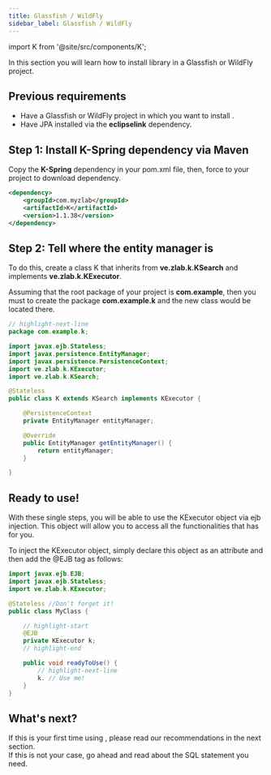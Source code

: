 ```yaml
---
title: Glassfish / WildFly
sidebar_label: Glassfish / WildFly
---
```


import K from '@site/src/components/K';

In this section you will learn how to install <K></K> library in a Glassfish or WildFly project.

## Previous requirements

- Have a Glassfish or WildFly project in which you want to install <K></K>.
- Have JPA installed via the **eclipselink** dependency.

## Step 1: Install K-Spring dependency via Maven

Copy the **K-Spring** dependency in your pom.xml file, then, force to your project to download dependency.

```xml showLineNumbers
<dependency>
    <groupId>com.myzlab</groupId>
    <artifactId>K</artifactId>
    <version>1.1.38</version>
</dependency>
```

## Step 2: Tell <K></K> where the entity manager is

To do this, create a class K that inherits from **ve.zlab.k.KSearch** and implements **ve.zlab.k.KExecutor**.

Assuming that the root package of your project is **com.example**, then you must to create the package **com.example.k** and the new class would be located there.

```java showLineNumbers
// highlight-next-line
package com.example.k;

import javax.ejb.Stateless;
import javax.persistence.EntityManager;
import javax.persistence.PersistenceContext;
import ve.zlab.k.KExecutor;
import ve.zlab.k.KSearch;

@Stateless
public class K extends KSearch implements KExecutor {

    @PersistenceContext
    private EntityManager entityManager;

    @Override
    public EntityManager getEntityManager() {
        return entityManager;
    }

}
```

## Ready to use!

With these single steps, you will be able to use the KExecutor object via ejb injection. This object will allow you to access all the functionalities that <K></K> has for you.

To inject the KExecutor object, simply declare this object as an attribute and then add the @EJB tag as follows:

```java showLineNumbers
import javax.ejb.EJB;
import javax.ejb.Stateless;
import ve.zlab.k.KExecutor;

@Stateless //Don't forget it!
public class MyClass {

    // highlight-start
    @EJB
    private KExecutor k;
    // highlight-end

    public void readyToUse() {
        // highlight-next-line
        k. // Use me!
    }
}
```

## What's next?

If this is your first time using <K></K>, please read our recommendations in the next section.<br/>
If this is not your case, go ahead and read about the SQL statement you need.